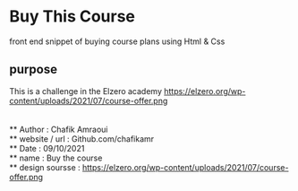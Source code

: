 # Buy This Course
front end snippet of buying course plans using Html &amp; Css <br>
## purpose 
This is a challenge in the Elzero academy https://elzero.org/wp-content/uploads/2021/07/course-offer.png<br>
<br>
<br>
** Author            : Chafik Amraoui <br>
** website / url     : Github.com/chafikamr <br>
** Date              : 09/10/2021 <br>
** name              : Buy the course <br>
** design soursse    : https://elzero.org/wp-content/uploads/2021/07/course-offer.png<br>


